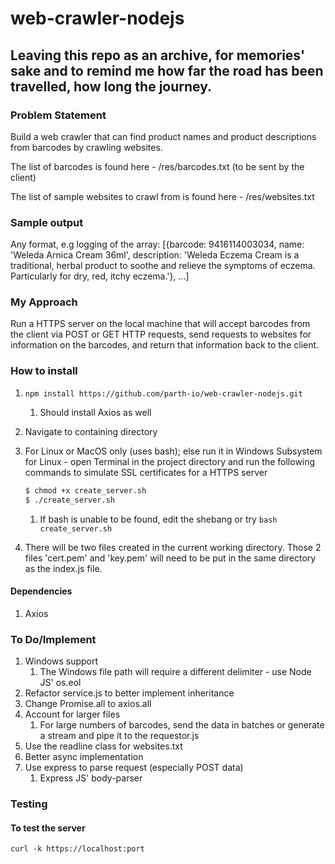 # web-crawler-nodejs

## Leaving this repo as an archive, for memories' sake and to remind me how far the road has been travelled, how long the journey.

### Problem Statement

Build a web crawler that can find product names and product descriptions from barcodes by crawling websites.

The list of barcodes is found here - /res/barcodes.txt (to be sent by the client)

The list of sample websites to crawl from is found here - /res/websites.txt

### Sample output

Any format, e.g logging of the array: [{barcode: 9416114003034, name: 'Weleda Arnica Cream 36ml', description: 'Weleda Eczema Cream is a traditional, herbal product to soothe and relieve the symptoms of eczema. Particularly for dry, red, itchy eczema.'}, ...]

### My Approach

Run a HTTPS server on the local machine that will accept barcodes from the client via POST or GET HTTP requests, send requests to websites for information on the barcodes, and return that information back to the client.

### How to install

1. `npm install https://github.com/parth-io/web-crawler-nodejs.git`

   1. Should install Axios as well

2. Navigate to containing directory

3. For Linux or MacOS only (uses bash); else run it in Windows Subsystem for Linux - open Terminal in the project directory and run the following commands to simulate SSL certificates for a HTTPS server

   ```bash
   $ chmod +x create_server.sh
   $ ./create_server.sh
   ```

   1. If bash is unable to be found, edit the shebang or try `bash create_server.sh` 

4. There will be two files created in the current working directory. Those 2 files 'cert.pem' and 'key.pem' will need to be put in the same directory as the index.js file.

#### Dependencies

1. Axios

### To Do/Implement

1. Windows support
   1. The Windows file path will require a different delimiter - use Node JS' os.eol
2. Refactor service.js to better implement inheritance
3. Change Promise.all to axios.all
4. Account for larger files
   1. For large numbers of barcodes, send the data in batches or generate a stream and pipe it to the requestor.js
5. Use the readline class for websites.txt
6. Better async implementation
7. Use express to parse request (especially POST data)
   1. Express JS' body-parser

### Testing

#### To test the server

 `curl -k https://localhost:port`
